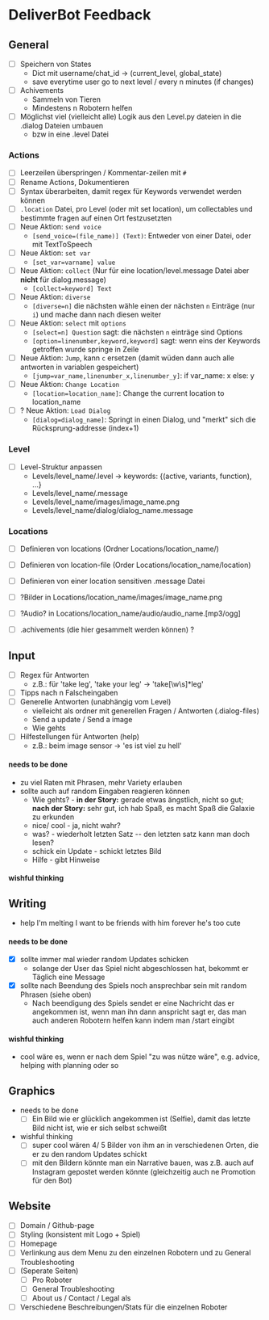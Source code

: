 # DeliverBot Feedback

## General
- [ ] Speichern von States
  - Dict mit username/chat_id -> (current_level, global_state)
  - save everytime user go to next level / every n minutes (if changes)
- [ ] Achivements
  - Sammeln von Tieren
  - Mindestens n Robotern helfen  
- [ ] Möglichst viel (vielleicht alle) Logik aus den Level.py dateien in die .dialog Dateien umbauen
  - bzw in eine .level Datei

### Actions
- [ ] Leerzeilen überspringen / Kommentar-zeilen mit `#`
- [ ] Rename Actions, Dokumentieren
- [ ] Syntax überarbeiten, damit regex für Keywords verwendet werden können
- [ ] `.location` Datei, pro Level (oder mit set location), um collectables und bestimmte fragen auf einen Ort festzusetzten
- [ ] Neue Aktion: `send voice`
  - `[send_voice=(file_name)] (Text)`: Entweder von einer Datei, oder mit TextToSpeech
- [ ] Neue Aktion: `set var`
  - `[set_var=varname] value`
- [ ] Neue Aktion: `collect` (Nur für eine location/level.message Datei aber **nicht** für dialog.message)
  - `[collect=keyword] Text`
- [ ] Neue Aktion: `diverse`
  - `[diverse=n]` die nächsten wähle einen der nächsten `n` Einträge (nur `i`) und mache dann nach diesen weiter
- [ ] Neue Aktion: `select` mit `options`
  - `[select=n] Question` sagt: die nächsten `n` einträge sind Options
  - `[option=linenumber,keyword,keyword]` sagt: wenn eins der Keywords getroffen wurde springe in Zeile
- [ ] Neue Aktion: `Jump`, kann `c` ersetzen (damit wüden dann auch alle antworten in variablen gespeichert)
  - `[jump=var_name,linenumber_x,linenumber_y]`: if var_name: x else: y
- [ ] Neue Aktion: `Change Location`
  - `[location=location_name]`: Change the current location to location_name
- [ ] ? Neue Aktion: `Load Dialog`
  - `[dialog=dialog_name]`: Springt in einen Dialog, und "merkt" sich die Rücksprung-addresse (index+1)
  
### Level
- [ ] Level-Struktur anpassen
  - Levels/level_name/.level -> keywords: {(active, variants, function), ...}
  - Levels/level_name/.message
  - Levels/level_name/images/image_name.png
  - Levels/level_name/dialog/dialog_name.message
  
### Locations
- [ ] Definieren von locations (Ordner Locations/location_name/)
- [ ] Definieren von location-file (Order Locations/location_name/location)
- [ ] Definieren von einer location sensitiven .message Datei
- [ ] ?Bilder in Locations/location_name/images/image_name.png
- [ ] ?Audio? in Locations/location_name/audio/audio_name.[mp3/ogg]
- [ ] .achivements (die hier gesammelt werden können) ?

  
## Input  
- [ ] Regex für Antworten
  - z.B.: für 'take leg', 'take your leg' -> 'take[\w\s]*leg'
- [ ] Tipps nach n Falscheingaben
- [ ] Generelle Antworten (unabhängig vom Level)
  - vielleicht als ordner mit generellen Fragen / Antworten (.dialog-files) 
  - Send a update / Send a image
  - Wie gehts
- [ ] Hilfestellungen für Antworten (help)
  - z.B.: beim image sensor -> 'es ist viel zu hell'

#### needs to be done
+ zu viel Raten  mit Phrasen, mehr Variety erlauben
+ sollte auch auf random Eingaben reagieren können
  + Wie gehts? - **in der Story:** gerade etwas ängstlich, nicht so gut; **nach der Story:** sehr gut, ich hab Spaß, es macht Spaß die Galaxie zu erkunden
  + nice/ cool - ja, nicht wahr?
  + was? - wiederholt letzten Satz -- den letzten satz kann man doch lesen?
  + schick ein Update - schickt letztes Bild
  + Hilfe - gibt Hinweise  
#### wishful thinking


## Writing
+ help I'm melting I want to be friends with him forever he's too cute
#### needs to be done
- [x] sollte immer mal wieder random Updates schicken
  - solange der User das Spiel nicht abgeschlossen hat, bekommt er Täglich eine Message
- [x] sollte nach Beendung des Spiels noch ansprechbar sein mit random Phrasen (siehe oben)
  - Nach beendigung des Spiels sendet er eine Nachricht das er angekommen ist, wenn man ihn dann anspricht sagt er, das man auch anderen Robotern helfen kann indem man /start eingibt
#### wishful thinking
+ cool wäre es, wenn er nach dem Spiel "zu was nütze wäre", e.g. advice, helping with planning oder so

## Graphics
- needs to be done 
  - [ ] Ein Bild wie er glücklich angekommen ist (Selfie), damit das letzte Bild nicht ist, wie er sich selbst schweißt
- wishful thinking
  - [ ] super cool wären 4/ 5 Bilder von ihm an in verschiedenen Orten, die er zu den random Updates schickt
  - [ ] mit den Bildern könnte man ein Narrative bauen, was z.B. auch auf Instagram gepostet werden könnte (gleichzeitig auch ne Promotion für den Bot)

## Website
- [ ] Domain / Github-page
- [ ] Styling (konsistent mit Logo + Spiel)
- [ ] Homepage
- [ ] Verlinkung aus dem Menu zu den einzelnen Robotern und zu General Troubleshooting
- [ ] (Seperate Seiten)
  - [ ] Pro Roboter
  - [ ] General Troubleshooting
  - [ ] About us / Contact / Legal als 
- [ ] Verschiedene Beschreibungen/Stats für die einzelnen Roboter
